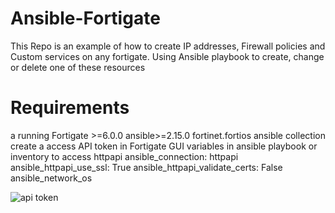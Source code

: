 # Ansible-Fortigate

This Repo is an example of how to create IP addresses, Firewall policies and Custom services on any fortigate. Using Ansible playbook to create, change or delete one of these resources

# Requirements
a running Fortigate >=6.0.0 ansible>=2.15.0 fortinet.fortios ansible collection create a access API token in Fortigate GUI variables in ansible playbook or inventory to access httpapi ansible_connection: httpapi ansible_httpapi_use_ssl: True ansible_httpapi_validate_certs: False ansible_network_os

![api token](https://github.com/user-attachments/assets/ac07c3e2-edf7-4c2f-b38c-705732f724a3)
